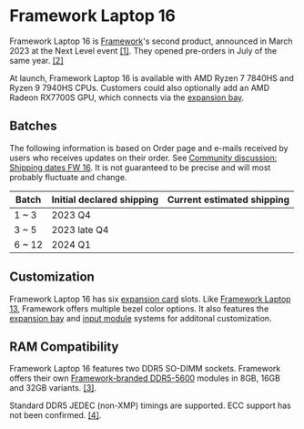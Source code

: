# Framework Laptop 16
Framework Laptop 16 is [Framework](/framework-computer-inc)'s second product, announced in March 2023 at the Next Level event [[1]](https://frame.work/blog/introducing-the-framework-laptop-16). They opened pre-orders in July of the same year. [[2]](https://frame.work/blog/framework-laptop-16-pre-orders-are-now-open) 

At launch, Framework Laptop 16 is available with AMD Ryzen 7 7840HS and Ryzen 9 7940HS CPUs.
Customers could also optionally add an AMD Radeon RX7700S GPU, which connects via the [expansion bay](/expansion-bay).

## Batches

The following information is based on Order page and e-mails received by users who receives updates on their order. See [Community discussion: Shipping dates FW 16](https://community.frame.work/t/shipping-dates-fw-16/35491).
It is not guaranteed to be precise and will most probably fluctuate and change.

| Batch | Initial declared shipping | Current estimated shipping |
| --- | --- | --- |
| 1 ~ 3   | 2023 Q4 |  |
| 3 ~ 5   | 2023 late Q4 |  |
| 6 ~ 12  | 2024 Q1 | |

## Customization
Framework Laptop 16 has six [expansion card](/expansion-cards) slots. Like [Framework Laptop 13](/framework-laptop-13), Framework offers multiple bezel color options. It also features the [expansion bay](/expansion-bay) and [input module](/input-modules) systems for additonal customization.

## RAM Compatibility

Framework Laptop 16 features two DDR5 SO-DIMM sockets. Framework offers their own [Framework-branded DDR5-5600](https://frame.work/marketplace/memory-storage?search=DDR5) modules in
8GB, 16GB and 32GB variants. [[3]](https://frame.work/blog/framework-laptop-16-deep-dive---memory-and-storage).

Standard DDR5 JEDEC (non-XMP) timings are supported. ECC support has not been confirmed. [[4]](https://knowledgebase.frame.work/what-dram-memory-is-supported-by-framework-laptop-16-ryS2Xr3ch).
